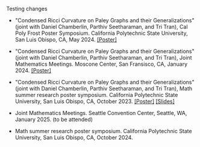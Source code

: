 

Testing changes

- "Condensed Ricci Curvature on Paley Graphs and their Generalizations" (joint with Daniel Chamberlin, Parthiv Seetharaman, and Tri Tran), Cal Poly Frost Poster Symposium. California Polytechnic State University, San Luis Obispo, CA, May 2024. <a href="static/assets/files/condensed_ricci_curvature_poster.pdf" download>[Poster]</a>

- "Condensed Ricci Curvature on Paley Graphs and their Generalizations" (joint with Daniel Chamberlin, Parthiv Seetharaman, and Tri Tran), Joint Mathematics Meetings. Moscone Center, San Fransisco, CA, January 2024. <a href="static/assets/files/condensed_ricci_curvature_poster.pdf" download>[Poster]</a>

- "Condensed Ricci Curvature on Paley Graphs and their Generalizations" (joint with Daniel Chamberlin, Parthiv Seetharaman, and Tri Tran), Math summer research poster symposium. California Polytechnic State University, San Luis Obispo, CA, October 2023. <a href="static/assets/condensed_ricci_curvature_poster.pdf" download>[Poster]</a> <a href="static/assets/files/condensed_ricci_curvature_slides.pdf" download>[Slides]</a>

- Joint Mathematics Meetings. Seattle Convention Center, Seattle, WA, January 2025. (to be attended)

- Math summer research poster symposium. California Polytechnic State University, San Luis Obispo, CA, October 2024.